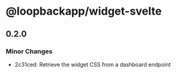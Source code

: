 # @loopbackapp/widget-svelte

## 0.2.0

### Minor Changes

- 2c31ced: Retrieve the widget CSS from a dashboard endpoint
